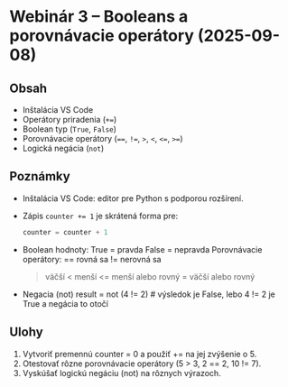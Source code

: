# Webinár 3 – Booleans a porovnávacie operátory (2025-09-08)

## Obsah
- Inštalácia VS Code
- Operátory priradenia (`+=`)
- Boolean typ (`True`, `False`)
- Porovnávacie operátory (`==`, `!=`, `>`, `<`, `<=`, `>=`)
- Logická negácia (`not`)

## Poznámky
- Inštalácia VS Code: editor pre Python s podporou rozšírení.
- Zápis `counter += 1` je skrátená forma pre:
  ```python
  counter = counter + 1
  ```
- Boolean hodnoty:
    True = pravda
    False = nepravda
Porovnávacie operátory:
    == rovná sa
    != nerovná sa
    > väčší
    < menší
    <= menší alebo rovný
    >= väčší alebo rovný

- Negacia (not)
    result = not (4 != 2)   # výsledok je False, lebo 4 != 2 je True a negácia to otočí

## Ulohy
1. Vytvoriť premennú counter = 0 a použiť += na jej zvýšenie o 5.
2. Otestovať rôzne porovnávacie operátory (5 > 3, 2 == 2, 10 != 7).
3. Vyskúšať logickú negáciu (not) na rôznych výrazoch.